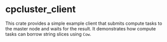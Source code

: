 # cpcluster_client

This crate provides a simple example client that submits compute tasks to the master node and waits for the result. It demonstrates how compute tasks can borrow string slices using `Cow`.
